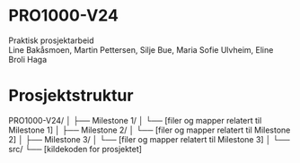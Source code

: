 # PRO1000-V24
Praktisk prosjektarbeid
<br>Line Bakåsmoen, Martin Pettersen, Silje Bue, Maria Sofie Ulvheim, Eline Broli Haga


# Prosjektstruktur

PRO1000-V24/
│
├── Milestone 1/
│   └── [filer og mapper relatert til Milestone 1]
│
├── Milestone 2/
│   └── [filer og mapper relatert til Milestone 2]
│
├── Milestone 3/
│   └── [filer og mapper relatert til Milestone 3]
│
└── src/
    └── [kildekoden for prosjektet]

